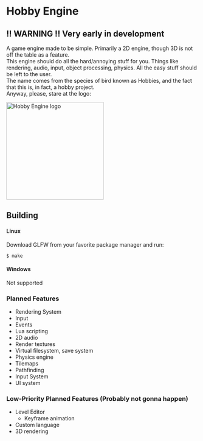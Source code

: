 # Hobby Engine

## !! WARNING !! Very early in development

A game engine made to be simple. Primarily a 2D engine, though 3D is not off the table as a feature.
<br>
This engine should do all the hard/annoying stuff for you. Things like rendering, audio, input, object processing, physics. All the easy stuff should be left to the user.
<br>
The name comes from the species of bird known as Hobbies, and the fact that this is, in fact, a hobby project.
<br>
Anyway, please, stare at the logo:

<picture>
  <source media="(prefers-color-scheme: dark)" srcset="assets/hobby-dark.png">
  <source media="(prefers-color-scheme: light)" srcset="assets/hobby-light.png">
  <img alt="Hobby Engine logo" width="256px" height="256px">
</picture>

## Building
#### Linux
Download GLFW from your favorite package manager and run:
```
$ make
```
#### Windows
Not supported

### Planned Features
- Rendering System
- Input
- Events
- Lua scripting
- 2D audio
- Render textures
- Virtual filesystem, save system
- Physics engine
- Tilemaps
- Pathfinding
- Input System
- UI system

### Low-Priority Planned Features (Probably not gonna happen)
- Level Editor
  - Keyframe animation
- Custom language
- 3D rendering
